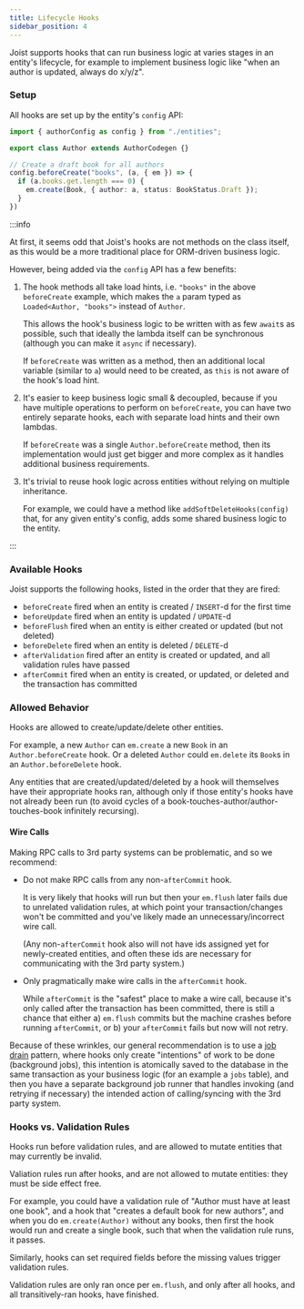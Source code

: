 ```yaml
---
title: Lifecycle Hooks
sidebar_position: 4
---
```


Joist supports hooks that can run business logic at varies stages in an entity's lifecycle, for example to implement business logic like "when an author is updated, always do x/y/z".

### Setup

All hooks are set up by the entity's `config` API:

```typescript
import { authorConfig as config } from "./entities";

export class Author extends AuthorCodegen {}

// Create a draft book for all authors
config.beforeCreate("books", (a, { em }) => {
  if (a.books.get.length === 0) {
    em.create(Book, { author: a, status: BookStatus.Draft });
  }
})
```

:::info

At first, it seems odd that Joist's hooks are not methods on the class itself, as this would be a more traditional place for ORM-driven business logic.

However, being added via the `config` API has a few benefits:

1. The hook methods all take load hints, i.e. `"books"` in the above `beforeCreate` example, which makes the `a` param typed as `Loaded<Author, "books">` instead of `Author`.

   This allows the hook's business logic to be written with as few `await`s as possible, such that ideally the lambda itself can be synchronous (although you can make it `async` if necessary).

   If `beforeCreate` was written as a method, then an additional local variable (similar to `a`) would need to be created, as `this` is not aware of the hook's load hint.

2. It's easier to keep business logic small & decoupled, because if you have multiple operations to perform on `beforeCreate`, you can have two entirely separate hooks, each with separate load hints and their own lambdas.

   If `beforeCreate` was a single `Author.beforeCreate` method, then its implementation would just get bigger and more complex as it handles additional business requirements.

3. It's trivial to reuse hook logic across entities without relying on multiple inheritance.

    For example, we could have a method like `addSoftDeleteHooks(config)` that, for any given entity's config, adds some shared business logic to the entity.

:::

### Available Hooks

Joist supports the following hooks, listed in the order that they are fired:

* `beforeCreate` fired when an entity is created / `INSERT`-d for the first time
* `beforeUpdate` fired when an entity is updated / `UPDATE`-d
* `beforeFlush` fired when an entity is either created or updated (but not deleted)
* `beforeDelete` fired when an entity is deleted / `DELETE`-d
* `afterValidation` fired after an entity is created or updated, and all validation rules have passed
* `afterCommit` fired when an entity is created, or updated, or deleted and the transaction has committed

### Allowed Behavior

Hooks are allowed to create/update/delete other entities.

For example, a new `Author` can `em.create` a new `Book` in an `Author.beforeCreate` hook.  Or a deleted `Author` could `em.delete` its `Book`s in an `Author.beforeDelete` hook.

Any entities that are created/updated/deleted by a hook will themselves have their appropriate hooks ran, although only if those entity's hooks have not already been run (to avoid cycles of a book-touches-author/author-touches-book infinitely recursing).

#### Wire Calls

Making RPC calls to 3rd party systems can be problematic, and so we recommend:

* Do not make RPC calls from any non-`afterCommit` hook.

  It is very likely that hooks will run but then your `em.flush` later fails due to unrelated validation rules, at which point your transaction/changes won't be committed and you've likely made an unnecessary/incorrect wire call.

  (Any non-`afterCommit` hook also will not have ids assigned yet for newly-created entities, and often these ids are necessary for communicating with the 3rd party system.)

* Only pragmatically make wire calls in the `afterCommit` hook.

  While `afterCommit` is the "safest" place to make a wire call, because it's only called after the transaction has been committed, there is still a chance that either a) `em.flush` commits but the machine crashes before running `afterCommit`, or b) your `afterCommit` fails but now will not retry.

Because of these wrinkles, our general recommendation is to use a [job drain](https://brandur.org/job-drain) pattern, where hooks only create "intentions" of work to be done (background jobs), this intention is atomically saved to the database in the same transaction as your business logic (for an example a `jobs` table), and then you have a separate background job runner that handles invoking (and retrying if necessary) the intended action of calling/syncing with the 3rd party system.

### Hooks vs. Validation Rules

Hooks run before validation rules, and are allowed to mutate entities that may currently be invalid.

Valiation rules run after hooks, and are not allowed to mutate entities: they must be side effect free.

For example, you could have a validation rule of "Author must have at least one book", and a hook that "creates a default book for new authors", and when you do `em.create(Author)` without any books, then first the hook would run and create a single book, such that when the validation rule runs, it passes.

Similarly, hooks can set required fields before the missing values trigger validation rules.

Validation rules are only ran once per `em.flush`, and only after all hooks, and all transitively-ran hooks, have finished.


